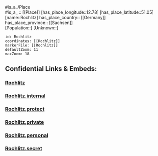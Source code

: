 ﻿---
location: [51.05,12.78] 
mapzoom: [7,12] 
mapmarker: city 
type: City
tags:
- geo/City


SpocWebEntityId: 33746
isDeleted: false
confidential: public

---
#is_a_/Place  
#is_a_ :: [[Place]] 
[has_place_longitude::12.78] 
[has_place_latitude::51.05] 
[name::Rochlitz] 
has_place_country:: [[Germany]]  
has_place_province:: [[Sachsen]]  
[Population::] 
[Unknown::] 


```leaflet
id: Rochlitz
coordinates: [[Rochlitz]] 
markerFile: [[Rochlitz]] 
defaultZoom: 11 
maxZoom: 18
```


## Confidential Links & Embeds: 

### [Rochlitz](/_public/Earth/Continent/Europe/Europe~Central/Germany/Germany~East/Sachsen/counties~Sachsen/Mittelsachsen/cities~Mittelsachsen/Rochlitz.md) 

### [Rochlitz.internal](/_internal/Earth/Continent/Europe/Europe~Central/Germany/Germany~East/Sachsen/counties~Sachsen/Mittelsachsen/cities~Mittelsachsen/Rochlitz.internal.md) 

### [Rochlitz.protect](/_protect/Earth/Continent/Europe/Europe~Central/Germany/Germany~East/Sachsen/counties~Sachsen/Mittelsachsen/cities~Mittelsachsen/Rochlitz.protect.md) 

### [Rochlitz.private](/_private/Earth/Continent/Europe/Europe~Central/Germany/Germany~East/Sachsen/counties~Sachsen/Mittelsachsen/cities~Mittelsachsen/Rochlitz.private.md) 

### [Rochlitz.personal](/_personal/Earth/Continent/Europe/Europe~Central/Germany/Germany~East/Sachsen/counties~Sachsen/Mittelsachsen/cities~Mittelsachsen/Rochlitz.personal.md) 

### [Rochlitz.secret](/_secret/Earth/Continent/Europe/Europe~Central/Germany/Germany~East/Sachsen/counties~Sachsen/Mittelsachsen/cities~Mittelsachsen/Rochlitz.secret.md) 
